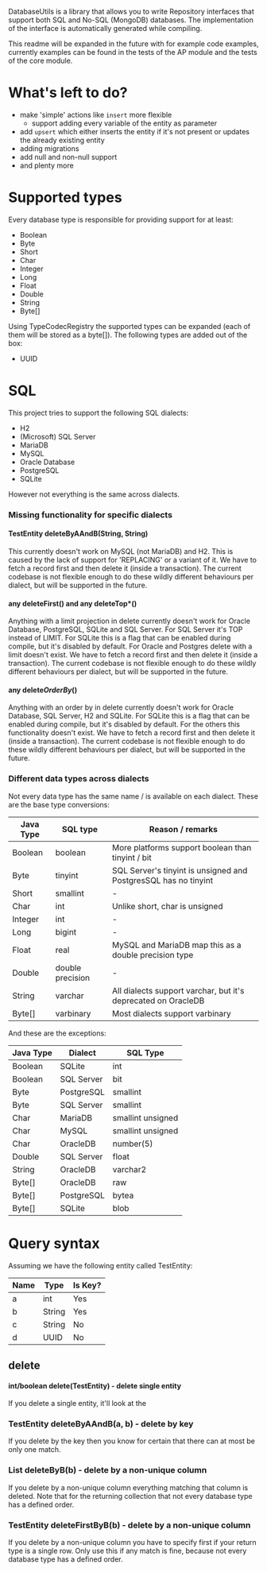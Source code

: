 DatabaseUtils is a library that allows you to write Repository interfaces that support both SQL and No-SQL (MongoDB) databases.
The implementation of the interface is automatically generated while compiling.

This readme will be expanded in the future with for example code examples,
currently examples can be found in the tests of the AP module and the tests of the core module. 

# What's left to do?
- make 'simple' actions like `insert` more flexible
  - support adding every variable of the entity as parameter
- add `upsert` which either inserts the entity if it's not present or updates the already existing entity
- adding migrations
- add null and non-null support
- and plenty more

# Supported types
Every database type is responsible for providing support for at least:
- Boolean
- Byte
- Short
- Char
- Integer
- Long
- Float
- Double
- String
- Byte[]

Using TypeCodecRegistry the supported types can be expanded (each of them will be stored as a byte[]).
The following types are added out of the box:
- UUID

# SQL

This project tries to support the following SQL dialects:

- H2
- (Microsoft) SQL Server
- MariaDB
- MySQL
- Oracle Database
- PostgreSQL
- SQLite

However not everything is the same across dialects.

### Missing functionality for specific dialects

#### TestEntity deleteByAAndB(String, String)
This currently doesn't work on MySQL (not MariaDB) and H2.
This is caused by the lack of support for 'REPLACING' or a variant of it.
We have to fetch a record first and then delete it (inside a transaction).
The current codebase is not flexible enough to do these wildly different behaviours per dialect, 
but will be supported in the future.

#### any deleteFirst() and any deleteTop*()
Anything with a limit projection in delete currently doesn't work for Oracle Database, PostgreSQL, SQLite and SQL Server.
For SQL Server it's TOP instead of LIMIT.
For SQLite this is a flag that can be enabled during compile, but it's disabled by default.
For Oracle and Postgres delete with a limit doesn't exist.
We have to fetch a record first and then delete it (inside a transaction).
The current codebase is not flexible enough to do these wildly different behaviours per dialect,
but will be supported in the future.

#### any delete*OrderBy*()
Anything with an order by in delete currently doesn't work for Oracle Database, SQL Server, H2 and SQLite.
For SQLite this is a flag that can be enabled during compile, but it's disabled by default.
For the others this functionality doesn't exist.
We have to fetch a record first and then delete it (inside a transaction).
The current codebase is not flexible enough to do these wildly different behaviours per dialect,
but will be supported in the future.

### Different data types across dialects
Not every data type has the same name / is available on each dialect.
These are the base type conversions:

| Java Type | SQL type         | Reason / remarks                                                |
|-----------|------------------|-----------------------------------------------------------------|
| Boolean   | boolean          | More platforms support boolean than tinyint / bit               |
| Byte      | tinyint          | SQL Server's tinyint is unsigned and PostgresSQL has no tinyint |
| Short     | smallint         | -                                                               |
| Char      | int              | Unlike short, char is unsigned                                  |
| Integer   | int              | -                                                               |
| Long      | bigint           | -                                                               |
| Float     | real             | MySQL and MariaDB map this as a double precision type           |
| Double    | double precision | -                                                               |
| String    | varchar          | All dialects support varchar, but it's deprecated on OracleDB   |
| Byte[]    | varbinary        | Most dialects support varbinary                                 |

And these are the exceptions:

| Java Type | Dialect    | SQL Type          |
|-----------|------------|-------------------|
| Boolean   | SQLite     | int               |
| Boolean   | SQL Server | bit               |
| Byte      | PostgreSQL | smallint          |
| Byte      | SQL Server | smallint          |
| Char      | MariaDB    | smallint unsigned |
| Char      | MySQL      | smallint unsigned |
| Char      | OracleDB   | number(5)         |
| Double    | SQL Server | float             |
| String    | OracleDB   | varchar2          |
| Byte[]    | OracleDB   | raw               |
| Byte[]    | PostgreSQL | bytea             |
| Byte[]    | SQLite     | blob              |

# Query syntax
Assuming we have the following entity called TestEntity:

| Name | Type   | Is Key? | 
|------|--------|---------|
| a    | int    | Yes     |
| b    | String | Yes     |
| c    | String | No      |
| d    | UUID   | No      |

## delete

#### int/boolean delete(TestEntity) - delete single entity
If you delete a single entity, it'll look at the 

### TestEntity deleteByAAndB(a, b) - delete by key
If you delete by the key then you know for certain that there can at most be only one match.

### List<TestEntity> deleteByB(b) - delete by a non-unique column
If you delete by a non-unique column everything matching that column is deleted.
Note that for the returning collection that not every database type has a defined order. 

### TestEntity deleteFirstByB(b) - delete by a non-unique column
If you delete by a non-unique column you have to specify first if your return type is a single row.
Only use this if any match is fine, because not every database type has a defined order.